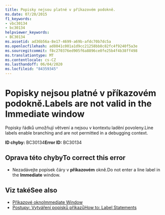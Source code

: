 ```yaml
---
title: Popisky nejsou platné v příkazovém podokně.
ms.date: 07/20/2015
f1_keywords:
- vbc30134
- bc30134
helpviewer_keywords:
- BC30134
ms.assetid: ad36b56a-8e17-4699-a69b-afdc70b7dc5a
ms.openlocfilehash: ad8041c001a1d9cc21258bb8c82fc4f9240f5a3e
ms.sourcegitcommit: f8c270376ed905f6a8896ce0fe25b4f4b38ff498
ms.translationtype: MT
ms.contentlocale: cs-CZ
ms.lasthandoff: 06/04/2020
ms.locfileid: "84359345"
---
```

# <a name="labels-are-not-valid-in-the-immediate-window"></a><span data-ttu-id="e7af3-102">Popisky nejsou platné v příkazovém podokně.</span><span class="sxs-lookup"><span data-stu-id="e7af3-102">Labels are not valid in the Immediate window</span></span>
<span data-ttu-id="e7af3-103">Popisky řádků umožňují větvení a nejsou v kontextu ladění povoleny.</span><span class="sxs-lookup"><span data-stu-id="e7af3-103">Line labels enable branching and are not permitted in a debugging context.</span></span>  
  
 <span data-ttu-id="e7af3-104">**ID chyby:** BC30134</span><span class="sxs-lookup"><span data-stu-id="e7af3-104">**Error ID:** BC30134</span></span>  
  
## <a name="to-correct-this-error"></a><span data-ttu-id="e7af3-105">Oprava této chyby</span><span class="sxs-lookup"><span data-stu-id="e7af3-105">To correct this error</span></span>  
  
- <span data-ttu-id="e7af3-106">Nezadávejte popisek čáry v **příkazovém** okně.</span><span class="sxs-lookup"><span data-stu-id="e7af3-106">Do not enter a line label in the **Immediate** window.</span></span>  
  
## <a name="see-also"></a><span data-ttu-id="e7af3-107">Viz také</span><span class="sxs-lookup"><span data-stu-id="e7af3-107">See also</span></span>

- [<span data-ttu-id="e7af3-108">Příkazové okno</span><span class="sxs-lookup"><span data-stu-id="e7af3-108">Immediate Window</span></span>](/visualstudio/ide/reference/immediate-window)
- [<span data-ttu-id="e7af3-109">Postupy: Vytváření popisků příkazů</span><span class="sxs-lookup"><span data-stu-id="e7af3-109">How to: Label Statements</span></span>](../programming-guide/program-structure/how-to-label-statements.md)

